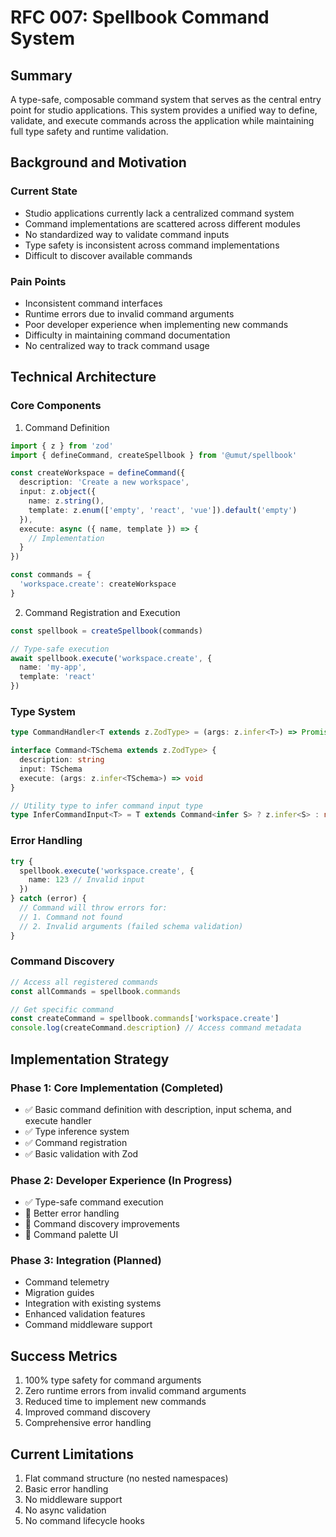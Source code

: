 # RFC 007: Spellbook Command System

## Summary
A type-safe, composable command system that serves as the central entry point for studio applications. This system provides a unified way to define, validate, and execute commands across the application while maintaining full type safety and runtime validation.

## Background and Motivation

### Current State
- Studio applications currently lack a centralized command system
- Command implementations are scattered across different modules
- No standardized way to validate command inputs
- Type safety is inconsistent across command implementations
- Difficult to discover available commands

### Pain Points
- Inconsistent command interfaces
- Runtime errors due to invalid command arguments
- Poor developer experience when implementing new commands
- Difficulty in maintaining command documentation
- No centralized way to track command usage

## Technical Architecture

### Core Components

1. Command Definition
```typescript
import { z } from 'zod'
import { defineCommand, createSpellbook } from '@umut/spellbook'

const createWorkspace = defineCommand({
  description: 'Create a new workspace',
  input: z.object({
    name: z.string(),
    template: z.enum(['empty', 'react', 'vue']).default('empty')
  }),
  execute: async ({ name, template }) => {
    // Implementation
  }
})

const commands = {
  'workspace.create': createWorkspace
}
```

2. Command Registration and Execution
```typescript
const spellbook = createSpellbook(commands)

// Type-safe execution
await spellbook.execute('workspace.create', {
  name: 'my-app',
  template: 'react'
})
```

### Type System

```typescript
type CommandHandler<T extends z.ZodType> = (args: z.infer<T>) => Promise<void> | void

interface Command<TSchema extends z.ZodType> {
  description: string
  input: TSchema
  execute: (args: z.infer<TSchema>) => void
}

// Utility type to infer command input type
type InferCommandInput<T> = T extends Command<infer S> ? z.infer<S> : never
```

### Error Handling
```typescript
try {
  spellbook.execute('workspace.create', {
    name: 123 // Invalid input
  })
} catch (error) {
  // Command will throw errors for:
  // 1. Command not found
  // 2. Invalid arguments (failed schema validation)
}
```

### Command Discovery
```typescript
// Access all registered commands
const allCommands = spellbook.commands

// Get specific command
const createCommand = spellbook.commands['workspace.create']
console.log(createCommand.description) // Access command metadata
```

## Implementation Strategy

### Phase 1: Core Implementation (Completed)
- ✅ Basic command definition with description, input schema, and execute handler
- ✅ Type inference system
- ✅ Command registration
- ✅ Basic validation with Zod

### Phase 2: Developer Experience (In Progress)
- ✅ Type-safe command execution
- 🚧 Better error handling
- 🚧 Command discovery improvements
- 🚧 Command palette UI

### Phase 3: Integration (Planned)
- Command telemetry
- Migration guides
- Integration with existing systems
- Enhanced validation features
- Command middleware support

## Success Metrics
1. 100% type safety for command arguments
2. Zero runtime errors from invalid command arguments
3. Reduced time to implement new commands
4. Improved command discovery
5. Comprehensive error handling

## Current Limitations
1. Flat command structure (no nested namespaces)
2. Basic error handling
3. No middleware support
4. No async validation
5. No command lifecycle hooks